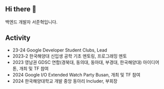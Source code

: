 ## Hi there 👋

백엔드 개발자 서준혁입니다.

## Activity
- 23-24 Google Developer Student Clubs, Lead
- 2023-2 한국해양대 신입생 공학 기초 멘토링, 프로그래밍 멘토
- 2023 영남권 GDSC 연합(경북대, 동의대, 동아대, 부경대, 한국해양대) 아이디어톤, 개최 및 TF 참여
- 2024 Google I/O Extended Watch Party Busan, 개최 및 TF 참여
- 2024 한국해양대학교 개발 중앙 동아리 Includer, 부회장
